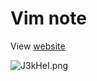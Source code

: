 # Vim note

View [website](http://vim.cattalk.in/)

![J3kHeI.png](https://s1.ax1x.com/2020/04/20/J3kHeI.png)
